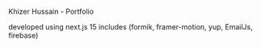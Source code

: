 Khizer Hussain - Portfolio

developed using next.js 15 includes (formik, framer-motion, yup, EmailJs, firebase)
